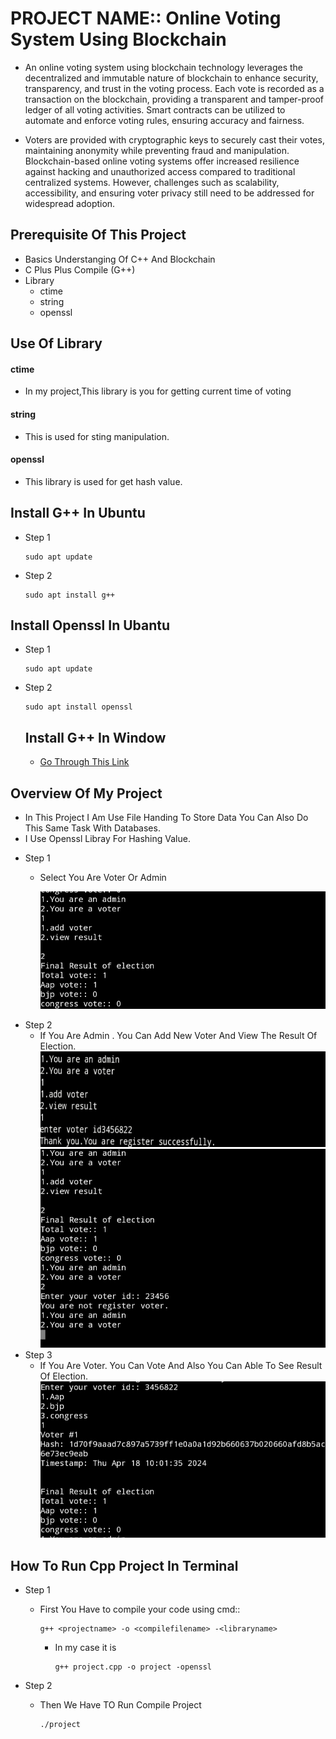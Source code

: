 #  PROJECT NAME:: Online Voting System Using Blockchain
- An online voting system using blockchain technology leverages the decentralized and immutable nature of blockchain to enhance security, transparency, and trust in the voting process. Each vote is recorded as a transaction on the blockchain, providing a transparent and tamper-proof ledger of all voting activities. Smart contracts can be utilized to automate and enforce voting rules, ensuring accuracy and fairness. 

- Voters are provided with cryptographic keys to securely cast their votes, maintaining anonymity while preventing fraud and manipulation. Blockchain-based online voting systems offer increased resilience against hacking and unauthorized access compared to traditional centralized systems. However, challenges such as scalability, accessibility, and ensuring voter privacy still need to be addressed for widespread adoption.

## Prerequisite Of This Project
  + Basics Understanging Of C++ And Blockchain
  + C Plus Plus Compile (G++)
  + Library
      - ctime
      - string
      - openssl
## Use Of Library
 #### ctime
   - In my project,This library is you for getting current time of voting
 #### string 
   - This is used for sting manipulation.
#### openssl
  - This library is used for get hash value.
## Install G++ In Ubuntu
  - Step 1
    ```
    sudo apt update
    ```
    
   - Step 2 
   
      ```
      sudo apt install g++
      ```
## Install Openssl In Ubantu
- Step 1
  ```
  sudo apt update
  ```
- Step 2
  ```
  sudo apt install openssl
  ```

  ## Install G++ In Window
   - [Go Through This Link](https://sourceforge.net/projects/gcc-win64/)
 
 
## Overview Of My Project
  + In This Project I Am Use File Handing To Store Data You Can Also Do This Same Task With Databases.
  + I Use Openssl Libray For Hashing Value.

- Step 1
  - Select You Are Voter Or Admin
    
    ![Image](IMG_20240418_100659.jpg)
- Step 2
  - If You Are Admin . You Can Add New Voter And View The Result Of Election.
     ![Image](IMG_20240418_100443.jpg)
     ![Image](IMG_20240418_100720.jpg)
- Step 3
  - If You Are Voter. You Can Vote And Also You Can Able To See Result Of Election.
    ![Image](IMG_20240418_100623.jpg)


## How To Run Cpp Project In Terminal
- Step 1
    - First You Have to compile your code using cmd::
      ```
      g++ <projectname> -o <compilefilename> -<libraryname>
      ```
      - In my case it is
        ```
        g++ project.cpp -o project -openssl
        ```

- Step 2
  - Then We Have TO Run Compile Project
    ```
    ./project
    ```
 

